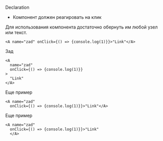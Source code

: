 Declaration

* Компонент должен реагировать на клик

Для использования компонента достаточно обернуть им любой узел или текст.

    <A name="zad" onClick={() => {console.log(1)}}>"Link"</A>

Зад

    <A
      name="zad"
      onClick={() => {console.log(1)}}
    >
      "Link"
    </A>

Еще пример

    <A name="zad"
      onClick={() => {console.log(1)}}>"Link"</A>

Еще пример

    <A name="zad"
      onClick={() => {console.log(1)}}>"Link"
      </A>
